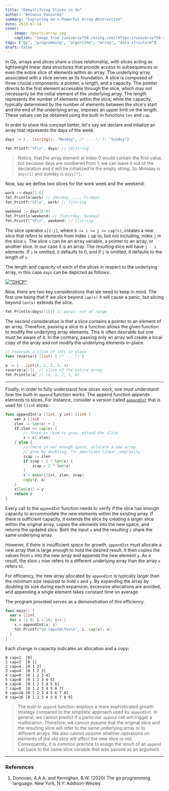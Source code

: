 ```yaml
---
title: "Demystifying Slices in Go"
author: "Antonio Pancorbo"
summary: "Exploring Go's Powerful Array Abstraction"
date: 2023-07-14
cover:
    image: /posts/array.jpg
    caption: "Image from [universe759.rssing.com](https://universe759.rssing.com/chan-7437874/latest-article2.php)"
tags: ["go", "programming", "algorithm", "array", "data structure"]
draft: false
---
```


In Go, arrays and slices share a close relationship, with slices acting as
lightweight linear data structures that provide access to subsequences or
even the entire slice of elements within an array. The underlying array
associated with a slice serves as its foundation. A slice is composed of
three crucial components: a pointer, a length, and a capacity. The pointer
directs to the first element accessible through the slice, which may not
necessarily be the initial element of the underlying array. The length represents
the number of elements within the slice, while the capacity, typically
determined by the number of elements between the slice's start and the end
of the underlying array, imposes an upper limit on the length. These values
can be obtained using the built-in functions `len` and `cap`.

In order to show this concept better, let's say we declare and intialize
an array that represents the days of the week.

```go
days := [...]string{1: "Monday", /* ... */ 7: "Sunday"}

fmt.Printf("%T\n", days) // [8]string
```

> Notice, that the array element at index 0 would contain the first value,
> but because days are numbered from 1, we can leave it out of the declaration
> and it will be initialized to the empty string. So Monday is `days[1]` and sunday
> is `days[7]`.

Now, say we define two slices for the work week and the weekend:

```go
work := days[1:6]
fmt.Println(work) // [Monday, ..., Friday]
fmt.Printf("%T\n", work) // []string

weekend := days[6:8]
fmt.Println(weekend) // [Saturday, Sunday]
fmt.Printf("%T\n", weekend) // []string
```

The slice operator `s[i:j]`, where `0 <= i <= j <= cap(s)`, creates a new slice
that refers to elements from index `i` up to, but not including, index `j`
in the slice `s`. The slice `s` can be an array variable, a pointer
to an array, or another slice. In our case it is an array. The resulting slice
will have `j - i` elements. If `i` is omitted, it defaults to 0, and if `j`
is omitted, it defaults to the length of `s`.

The length and capacity of each of the slices in respect to the underlying array,
in this case `days` can be depicted as follows:

[!["DHCP"](/posts/slice_days.jpeg#center)](https://www.tony.software/posts/slice_days.jpeg)

Now, there are two key considerations that we need to keep in mind. The first one
being that if we slice beyond `cap(s)` it will cause a panic, but slicing beyond
`len(s)` extends the slice.

```go
fmt.Println(days[:15]) // panic: out of range
```

The second consideration is that a slice contains a pointer to an element
of an array. Therefore, passing a slice to a function allows the given
function to modify the underlying array elements. This is often desirable
but one must be aware of it. In the contrary, passing only an array will
create a local copy of the array and not modify the underlying elements in-place.

```go
// reverses a slice of ints in place
func reverse(s []int) { /* ... */ }

a := [...]int{0, 1, 2, 3, 4}
reverse(a[:])  // slice of the entire array
fmt.Println(a) // [4, 3, 2, 1, 0]
```
---

Finally, in order to fully understand how slices work, one must understand how
the built-in `append` function works. The append function appends elements to
slices. For instance, consider a version called [`appendInt`](https://github.com/adonovan/gopl.io/blob/master/ch4/append/main.go)
that is used for `[]int` slices:

```go
func appendInt(x []int, y int) []int {
    var z []int
    zlen := len(x) + 1
    if zlen <= cap(x) {
        // there is room to grow, extend the slice
        z = x[:zlen]
    } else {
        // there is not enough space, allocate a new array
        // grow by doubling, for amortized linear complexity
        zcap := zlen
        if zcap < 2 * len(x) {
            zcap = 2 * len(x)
        }
        z = make([]int, zlen, zcap)
        copy(z, x)
    }
    z[len(x)] = y
    return z
}
```

Every call to the `appendInt` function needs to verify if the slice has enough
capacity to accommodate the new elements within the existing array.
If there is sufficient capacity, it extends the slice by creating a larger
slice within the original array, copies the elements into the new space,
and returns the updated slice. Both the input `x` and the resulting `z`
share the same underlying array.

However, if there is insufficient space for growth, `appendInt` must allocate
a new array that is large enough to hold the desired result. It then copies
the values from `x` into the new array and appends the new element `y`.
As a result, the slice `z` now refers to a different underlying array than
the array `x` refers to.

For efficiency, the new array allocated by `appendInt` is typically larger
than the minimum size required to hold `x` and `y`. By expanding the array
by doubling its size during each expansion, excessive allocations are avoided,
and appending a single element takes constant time on average.

The program provided serves as a demonstration of this efficiency.

```go
func main() {
  var x []int
  for i := 0; i < 10; i++ {
    x = appendInt(x, i)
    fmt.Printf("%d cap=%d\t%v\n", i, cap(x), x)
  }
}
```

Each change in capacity indicates an allocation and a copy:

```text
0 cap=1  [0]
1 cap=2  [0 1]
2 cap=4  [0 1 2]
3 cap=4  [0 1 2 3]
4 cap=8  [0 1 2 3 4]
5 cap=8  [0 1 2 3 4 5]
6 cap=8  [0 1 2 3 4 5 6]
7 cap=8  [0 1 2 3 4 5 6 7]
8 cap=16 [0 1 2 3 4 5 6 7 8]
9 cap=16 [0 1 2 3 4 5 6 7 8 9]
```

> The built-in `append` function employs a more sophisticated growth strategy
> compared to the simplistic approach used by `appendInt`. In general,
> we cannot predict if a particular `append` call will trigger a reallocation.
> Therefore, we cannot assume that the original slice and the resulting slice
> will refer to the same underlying array or to different arrays. We also cannot
> assume whether operations on elements of the old slice will affect the new slice
> or not. Consequently, it is common practice to assign the result of an `append`
> call back to the same slice variable that was passed as an argument.

---

### References
1. Donovan, A.A.A. and Kernighan, B.W. (2020) The go programming language.
New York, N.Y: Addison-Wesley. 
